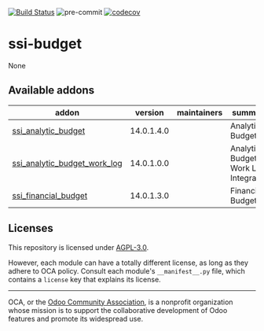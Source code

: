 [![Build Status](https://travis-ci.com/open-synergy/ssi-budget.svg?branch=14.0)](https://travis-ci.com/open-synergy/ssi-budget)
![pre-commit](https://github.com/open-synergy/ssi-budget/actions/workflows/pre-commit.yml/badge.svg)
[![codecov](https://codecov.io/gh/open-synergy/ssi-budget/branch/14.0/graph/badge.svg)](https://codecov.io/gh/open-synergy/ssi-budget)

<!-- /!\ do not modify above this line -->

# ssi-budget

None

<!-- /!\ do not modify below this line -->

<!-- prettier-ignore-start -->

[//]: # (addons)

Available addons
----------------
addon | version | maintainers | summary
--- | --- | --- | ---
[ssi_analytic_budget](ssi_analytic_budget/) | 14.0.1.4.0 |  | Analytic Budget
[ssi_analytic_budget_work_log](ssi_analytic_budget_work_log/) | 14.0.1.0.0 |  | Analytic Budget - Work Log Integration
[ssi_financial_budget](ssi_financial_budget/) | 14.0.1.3.0 |  | Financial Budget

[//]: # (end addons)

<!-- prettier-ignore-end -->

## Licenses

This repository is licensed under [AGPL-3.0](LICENSE).

However, each module can have a totally different license, as long as they adhere to OCA
policy. Consult each module's `__manifest__.py` file, which contains a `license` key
that explains its license.

----

OCA, or the [Odoo Community Association](http://odoo-community.org/), is a nonprofit
organization whose mission is to support the collaborative development of Odoo features
and promote its widespread use.
